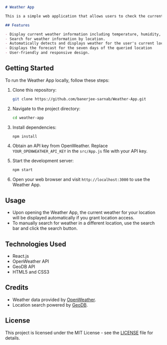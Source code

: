 ```markdown
# Weather App

This is a simple web application that allows users to check the current weather of any place, built using React Framework.

## Features

- Display current weather information including temperature, humidity, and weather condition.
- Search for weather information by location.
- Automatically detects and displays weather for the user's current location.
- Displays the forecast for the seven days of the queried location
- User-friendly and responsive design.
```


## Getting Started

To run the Weather App locally, follow these steps:

1. Clone this repository:

   ```bash
   git clone https://github.com/banerjee-sarnab/Weather-App.git
   ```

2. Navigate to the project directory:

   ```bash
   cd weather-app
   ```

3. Install dependencies:

   ```bash
   npm install
   ```

4. Obtain an API key from OpenWeather. Replace `YOUR_OPENWEATHER_API_KEY` in the `src/App.js` file with your API key.

5. Start the development server:

   ```bash
   npm start
   ```

6. Open your web browser and visit `http://localhost:3000` to use the Weather App.

## Usage

- Upon opening the Weather App, the current weather for your location will be displayed automatically if you grant location access.
- To manually search for weather in a different location, use the search bar and click the search button.

## Technologies Used

- React.js
- OpenWeather API
- GeoDB API
- HTML5 and CSS3

## Credits

- Weather data provided by [OpenWeather](https://openweathermap.org/).
- Location search powered by [GeoDB](https://geodb.dev/).

## License

This project is licensed under the MIT License - see the [LICENSE](LICENSE) file for details.

```
